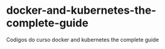 # docker-and-kubernetes-the-complete-guide
Codigos do curso docker and kubernetes the complete guide
